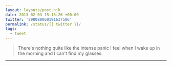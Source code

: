 ```yaml
---
layout: layouts/post.njk
date: 2013-02-03 15:18:26 +00:00
twitter: '298088060191637506'
permalink: /status/{{ twitter }}/
tags: 
  - tweet
---
```


> There's nothing quite like the intense panic I feel when I wake up in the morning and I can't find my glasses.

---
